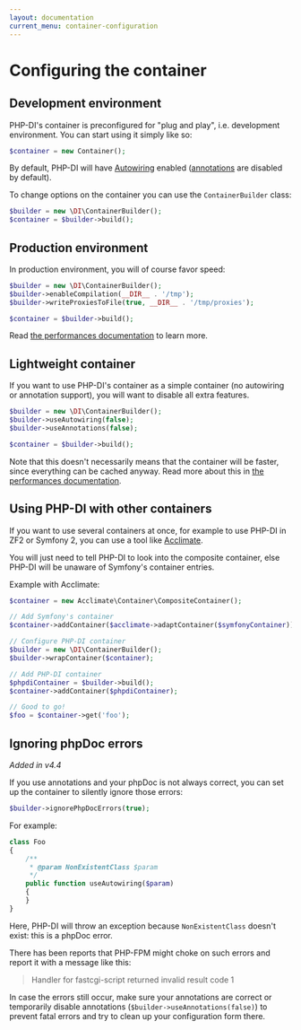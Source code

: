 ```yaml
---
layout: documentation
current_menu: container-configuration
---
```


# Configuring the container

## Development environment

PHP-DI's container is preconfigured for "plug and play", i.e. development environment. You can start using it simply like so:

```php
$container = new Container();
```

By default, PHP-DI will have [Autowiring](definition.md) enabled ([annotations](annotations.md) are disabled by default).

To change options on the container you can use the `ContainerBuilder` class:

```php
$builder = new \DI\ContainerBuilder();
$container = $builder->build();
```

## Production environment

In production environment, you will of course favor speed:

```php
$builder = new \DI\ContainerBuilder();
$builder->enableCompilation(__DIR__ . '/tmp');
$builder->writeProxiesToFile(true, __DIR__ . '/tmp/proxies');

$container = $builder->build();
```

Read [the performances documentation](performances.md) to learn more.

## Lightweight container

If you want to use PHP-DI's container as a simple container (no autowiring or annotation support), you will want to disable all extra features.

```php
$builder = new \DI\ContainerBuilder();
$builder->useAutowiring(false);
$builder->useAnnotations(false);

$container = $builder->build();
```

Note that this doesn't necessarily means that the container will be faster, since everything can be cached anyway.
Read more about this in [the performances documentation](performances.md).

## Using PHP-DI with other containers

If you want to use several containers at once, for example to use PHP-DI in ZF2 or Symfony 2, you can
use a tool like [Acclimate](https://github.com/jeremeamia/acclimate).

You will just need to tell PHP-DI to look into the composite container, else PHP-DI will be unaware
of Symfony's container entries.

Example with Acclimate:

```php
$container = new Acclimate\Container\CompositeContainer();

// Add Symfony's container
$container->addContainer($acclimate->adaptContainer($symfonyContainer));

// Configure PHP-DI container
$builder = new \DI\ContainerBuilder();
$builder->wrapContainer($container);

// Add PHP-DI container
$phpdiContainer = $builder->build();
$container->addContainer($phpdiContainer);

// Good to go!
$foo = $container->get('foo');
```

## Ignoring phpDoc errors

*Added in v4.4*

If you use annotations and your phpDoc is not always correct, you can set up the container to silently ignore those errors:

```php
$builder->ignorePhpDocErrors(true);
```

For example:

```php
class Foo
{
    /**
     * @param NonExistentClass $param
     */
    public function useAutowiring($param)
    {
    }
}
```

Here, PHP-DI will throw an exception because `NonExistentClass` doesn't exist: this is a phpDoc error.

There has been reports that PHP-FPM might choke on such errors and report it with a message like this:

> Handler for fastcgi-script returned invalid result code 1

In case the errors still occur, make sure your annotations are correct or temporarily disable annotations (`$builder->useAnnotations(false)`) to prevent fatal errors and try to clean up your configuration form there.
